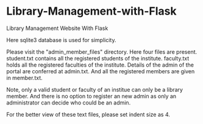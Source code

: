 # Library-Management-with-Flask
Library Management Website With Flask

Here sqlite3 database is used for simplicity.

Please visit the "admin_member_files" directory.
Here four files are present.
student.txt contains all the registered students of the institute.
faculty.txt holds all the registered faculties of the institute.
Details of the admin of the portal are conferred at admin.txt.
And all the registered members are given in member.txt.

Note, only a valid student or faculty of an institue can only be a library member. And there is no option to register an new admin as only an administrator can decide who could be an admin.

For the better view of these text files, please set indent size as 4.
